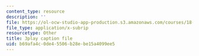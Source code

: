 ```yaml
---
content_type: resource
description: ''
file: https://ol-ocw-studio-app-production.s3.amazonaws.com/courses/18-06sc-linear-algebra-fall-2011/b69afa4c0de45506b28ebe15a4099ee5_GLFg2UBMAxc.vtt
file_type: application/x-subrip
resourcetype: Other
title: 3play caption file
uid: b69afa4c-0de4-5506-b28e-be15a4099ee5
---
```

